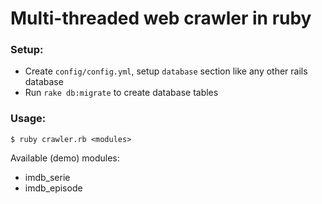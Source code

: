 # Multi-threaded web crawler in ruby

### Setup:

- Create ``config/config.yml``, setup ``database`` section like any other rails database 
- Run ``rake db:migrate`` to create database tables

### Usage:

``$ ruby crawler.rb <modules>``

Available (demo) modules:

* imdb_serie
* imdb_episode



